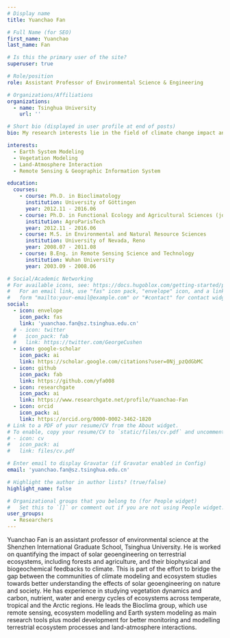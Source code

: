 ```yaml
---
# Display name
title: Yuanchao Fan

# Full Name (for SEO)
first_name: Yuanchao
last_name: Fan

# Is this the primary user of the site?
superuser: true

# Role/position
role: Assistant Professor of Environmental Science & Engineering

# Organizations/Affiliations
organizations:
  - name: Tsinghua University
    url: ''

# Short bio (displayed in user profile at end of posts)
bio: My research interests lie in the field of climate change impact and climate mitigation. Focusing on issues in the Climate-Land-Ecosystem-Society nexus, I take an interdisciplinary approach to assessing the impact of climate change and climate intervention (including solar geoengineering) on agriculture, ecosystem, and human livability, as well as the feedback of land cover change to climate, to provide decision support for addressing climate change and building a carbon neutral society.

interests:
  - Earth System Modeling
  - Vegetation Modeling
  - Land-Atmosphere Interaction
  - Remote Sensing & Geographic Information System

education:
  courses:
    - course: Ph.D. in Bioclimatology
      institution: University of Göttingen
      year: 2012.11 - 2016.06
    - course: Ph.D. in Functional Ecology and Agricultural Sciences (joint degree)
      institution: AgroParisTech
      year: 2012.11 - 2016.06
    - course: M.S. in Environmental and Natural Resource Sciences
      institution: University of Nevada, Reno
      year: 2008.07 - 2011.08
    - course: B.Eng. in Remote Sensing Science and Technology
      institution: Wuhan University
      year: 2003.09 - 2008.06

# Social/Academic Networking
# For available icons, see: https://docs.hugoblox.com/getting-started/page-builder/#icons
#   For an email link, use "fas" icon pack, "envelope" icon, and a link in the
#   form "mailto:your-email@example.com" or "#contact" for contact widget.
social:
  - icon: envelope
    icon_pack: fas
    link: 'yuanchao.fan@sz.tsinghua.edu.cn'
  # - icon: twitter
  #   icon_pack: fab
  #   link: https://twitter.com/GeorgeCushen
  - icon: google-scholar
    icon_pack: ai
    link: https://scholar.google.com/citations?user=0Nj_pzQdGbMC
  - icon: github
    icon_pack: fab
    link: https://github.com/yfa008
  - icon: researchgate
    icon_pack: ai
    link: https://www.researchgate.net/profile/Yuanchao-Fan
  - icon: orcid
    icon_pack: ai
    link: https://orcid.org/0000-0002-3462-1820
# Link to a PDF of your resume/CV from the About widget.
# To enable, copy your resume/CV to `static/files/cv.pdf` and uncomment the lines below.
# - icon: cv
#   icon_pack: ai
#   link: files/cv.pdf

# Enter email to display Gravatar (if Gravatar enabled in Config)
email: 'yuanchao.fan@sz.tsinghua.edu.cn'

# Highlight the author in author lists? (true/false)
highlight_name: false

# Organizational groups that you belong to (for People widget)
#   Set this to `[]` or comment out if you are not using People widget.
user_groups:
  - Researchers
---
```


Yuanchao Fan is an assistant professor of environmental science at the Shenzhen International Graduate School, Tsinghua University. He is worked on quantifying the impact of solar geoengineering on terrestrial ecosystems, including forests and agriculture, and their biophysical and biogeochemical feedbacks to climate. This is part of the effort to bridge the gap between the communities of climate modeling and ecosystem studies towards better understanding the effects of solar geoengineering on nature and society. He has experience in studying vegetation dynamics and carbon, nutrient, water and energy cycles of ecosystems across temperate, tropical and the Arctic regions. He leads the Bioclima group, which use remote sensing, ecosystem modelling and Earth system modeling as main research tools plus model development for better monitoring and modelling terrestrial ecosystem processes and land-atmosphere interactions.